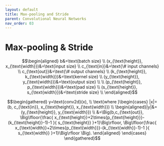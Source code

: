 ```yaml
---
layout: default
title: Max-pooling and Stride
parent: Convolutional Neural Networks
nav_order: 03
---
```


# Max-pooling & Stride

$$\begin{aligned}
b&=\text{batch size} \\
(x_{\text{height}}, x_{\text{width}})&=\text{input size} \\
c_{\text{in}}&=\text{\# input channels} \\
c_{\text{out}}&=\text{\# output channels} \\
(k_{\text{height}}, k_{\text{width}})&=\text{kernel size} \\
(y_{\text{height}}, y_{\text{width}})&=\text{output size} \\
\\
(p_{\text{height}}, p_{\text{width}})&=\text{pad size} \\
(s_{\text{height}}, s_{\text{width}})&=\text{stride size} \\
\end{aligned}$$

$$\begin{gathered}
y=\text{conv2d}(x), \\
\text{where }\begin{cases}
|x|=(b, c_{\text{in}}, x_{\text{height}}, x_{\text{width}}) \\
\begin{aligned}|y|&=(y_{\text{height}}, y_{\text{width}}) \\
&=\Big(b,c_{\text{out}},
\Big\lfloor{\frac{
    x_{\text{height}}+2\times{p_{\text{height}}}-(k_{\text{height}}-1)-1
}{
    s_{\text{height}}
}+1}\Big\rfloor,
\Big\lfloor{\frac{
    x_{\text{width}}+2\times{p_{\text{width}}}-(k_{\text{width}}-1)-1
}{
    s_{\text{width}}
}+1}\Big\rfloor
\Big).
\end{aligned}
\end{cases}
\end{gathered}$$